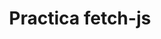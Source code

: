---
img: "../img/fetch.png"
title: "Practica fetch-js"
descripcion: "Landing Page de practica sobre el consumo de informacion con la funcion fetch y la manipulacion de los datos."
text: "Noticias de programacion y mas.💻"
link: "https://vanegas-27.github.io/async-landing-fetch/src/"
skills : ["Html","Tailwindcss","Js"]
---